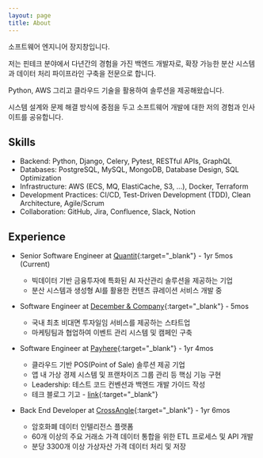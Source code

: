 ```yaml
---
layout: page
title: About
---
```

소프트웨어 엔지니어 장지창입니다.

저는 핀테크 분야에서 다년간의 경험을 가진 백엔드 개발자로, 확장 가능한 분산 시스템과 데이터 처리 파이프라인 구축을 전문으로 합니다.

Python, AWS 그리고 클라우드 기술을 활용하여 솔루션을 제공해왔습니다.

시스템 설계와 문제 해결 방식에 중점을 두고 소프트웨어 개발에 대한 저의 경험과 인사이트를 공유합니다.

## Skills
- Backend: Python, Django, Celery, Pytest, RESTful APIs, GraphQL
- Databases: PostgreSQL, MySQL, MongoDB, Database Design, SQL Optimization
- Infrastructure: AWS (ECS, MQ, ElastiCache, S3, ...), Docker, Terraform
- Development Practices: CI/CD, Test-Driven Development (TDD), Clean Architecture, Agile/Scrum
- Collaboration: GitHub, Jira, Confluence, Slack, Notion

## Experience
- Senior Software Engineer at [Quantit](https://www.quantit.io/){:target="_blank"} - 1yr 5mos (Current)
  - 빅데이터 기반 금융투자에 특화된 AI 자산관리 솔루션을 제공하는 기업
  - 분산 시스템과 생성형 AI를 활용한 컨텐츠 큐레이션 서비스 개발 중

- Software Engineer at [December & Company](https://www.dco.com){:target="_blank"} - 5mos
  - 국내 최초 비대면 투자일임 서비스를 제공하는 스타트업
  - 마케팅팀과 협업하여 이벤트 관리 시스템 및 캠페인 구축

- Software Engineer at [Payhere](https://payhere.in/){:target="_blank"} - 1yr 4mos
  - 클라우드 기반 POS(Point of Sale) 솔루션 제공 기업
  - 앱 내 가상 경제 시스템 및 프랜차이즈 그룹 관리 등 핵심 기능 구현
  - Leadership: 테스트 코드 컨벤션과 백엔드 개발 가이드 작성
  - 테크 블로그 기고 - [link](https://tech.payhere.in/post/django-rest-framework-serializers/){:target="_blank"}

- Back End Developer at [CrossAngle](https://xangle.io/about/company){:target="_blank"} - 1yr 6mos
  - 암호화폐 데이터 인텔리전스 플랫폼
  - 60개 이상의 주요 거래소 가격 데이터 통합을 위한 ETL 프로세스 및 API 개발
  - 분당 3300개 이상 가상자산 가격 데이터 처리 및 저장
